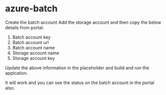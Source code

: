 # azure-batch

Create the batch account 
Add the storage account and then copy the below details from portal.
1. Batch account key
2. Batch account url
3. Batch account name
4. Storage account name
5. Storage account key

Update the above information in the placeholder and build and run the applcation.

It will work and you can see the status on the batch account in the portal also.
